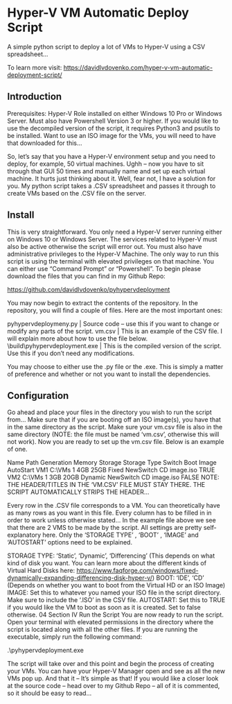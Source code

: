 # Hyper-V VM Automatic Deploy Script
A simple python script to deploy a lot of VMs to Hyper-V using a CSV spreadsheet...

To learn more visit: https://davidlvdovenko.com/hyper-v-vm-automatic-deployment-script/

## Introduction
Prerequisites: Hyper-V Role installed on either Windows 10 Pro or Windows Server. Must also have Powershell Version 3 or higher. If you would like to use the decompiled version of the script, it requires Python3 and psutils to be installed. Want to use an ISO image for the VMs, you will need to have that downloaded for this…

So, let’s say that you have a Hyper-V environment setup and you need to deploy, for example, 50 virtual machines. Ughh – now you have to sit through that GUI 50 times and manually name and set up each virtual machine. It hurts just thinking about it. Well, fear not, I have a solution for you. My python script takes a .CSV spreadsheet and passes it through to create VMs based on the .CSV file on the server. 


## Install
This is very straightforward. You only need a Hyper-V server running either on Windows 10 or Windows Server. The services related to Hyper-V must also be active otherwise the script will error out. You must also have administrative privileges to the Hyper-V Machine. The only way to run this script is using the terminal with elevated privileges on that machine. You can either use “Command Prompt” or “Powershell”. To begin please download the files that you can find in my Github Repo:

https://github.com/davidlvdovenko/pyhypervdeployment

You may now begin to extract the contents of the repository. In the repository, you will find a couple of files. Here are the most important ones:

pyhypervdeploymeny.py | Source code – use this if you want to change or modify any parts of the script.
vm.csv | This is an example of the CSV file. I will explain more about how to use the file below.
\build\pyhypervdeployment.exe | This is the compiled version of the script. Use this if you don’t need any modifications.

You may choose to either use the .py file or the .exe. This is simply a matter of preference and whether or not you want to install the dependencies.

## Configuration
Go ahead and place your files in the directory you wish to run the script from… Make sure that if you are booting off an ISO image(s), you have that in the same directory as the script. Make sure your vm.csv file is also in the same directory (NOTE: the file must be named ‘vm.csv’, otherwise this will not work). Now you are ready to set up the vm.csv file. Below is an example of one.

 Name  	Path	Generation	Memory	Storage	Storage Type	Switch	Boot	Image	AutoStart
VM1	C:\VMs	1	4GB	25GB	Fixed	NewSwitch	CD	image.iso	TRUE
VM2	C:\VMs	1	3GB	20GB	Dynamic	NewSwitch	CD	image.iso	FALSE
NOTE: THE HEADER/TITLES IN THE ‘VM.CSV’ FILE MUST STAY THERE. THE SCRIPT AUTOMATICALLY STRIPS THE HEADER…

Every row in the .CSV file corresponds to a VM. You can theoretically have as many rows as you want in this file. Every column has to be filled in in order to work unless otherwise stated… In the example file above we see that there are 2 VMS to be made by the script. All settings are pretty self-explanatory here. Only the ‘STORAGE TYPE’ , ‘BOOT’ , ‘IMAGE’  and ‘AUTOSTART’ options need to be explained.

STORAGE TYPE: ‘Static’, ‘Dynamic’, ‘Differencing’ (This depends on what kind of disk you want. You can learn more about the different kinds of Virtual Hard Disks here: https://www.faqforge.com/windows/fixed-dynamically-expanding-differencing-disk-hyper-v/)
BOOT: ‘IDE’, ‘CD’ (Depends on whether you want to boot from the Virtual HD or an ISO Image)
IMAGE: Set this to whatever you named your ISO file in the script directory. Make sure to include the ‘.ISO’ in the CSV file.
AUTOSTART: Set this to TRUE if you would like the VM to boot as soon as it is created. Set to false otherwise.
04
Section IV
Run the Script
You are now ready to run the script. Open your terminal with elevated permissions in the directory where the script is located along with all the other files. If you are running the executable, simply run the following command:

.\pyhypervdeployment.exe

The script will take over and this point and begin the process of creating your VMs. You can have your Hyper-V Manager open and see as all the new VMs pop up. And that it – It’s simple as that! If you would like a closer look at the source code – head over to my Github Repo – all of it is commented, so it should be easy to read…
